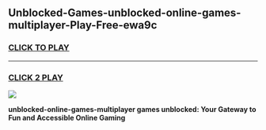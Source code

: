 
## Unblocked-Games-unblocked-online-games-multiplayer-Play-Free-ewa9c
<h3>
<a href="https://premium76.site?title=unblocked-online-games-multiplayer&ref=15A">CLICK TO PLAY</a></h3>
<hr>

<h3>
<a href="https://premium76.site?title=unblocked-online-games-multiplayer&ref=15A">CLICK 2 PLAY</a>
  
</h3>

<a href="https://premium76.site?title=unblocked-online-games-multiplayer&ref=15A"><img src="https://clearcache.store/games.png"></a>


**unblocked-online-games-multiplayer games unblocked: Your Gateway to Fun and Accessible Online Gaming**
